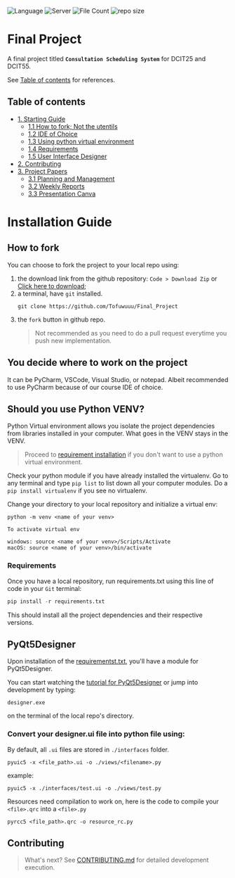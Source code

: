 ![Language](https://img.shields.io/badge/LANG-Python-blue?style=flat-square&logo=python) ![Server](https://img.shields.io/badge/MySQL-Build-blue?style=flat-square&logo=MySQl) ![File Count](https://img.shields.io/github/directory-file-count/Tofuwuuu/Final_Project?color=green&logoColor=green&style=flat-square&logo=files) ![repo size](https://img.shields.io/github/repo-size/Tofuwuuu/Final_Project?color=pink&logoColor=pink&style=flat-square&logo=github)

# Final Project

A final project titled **`Consultation Scheduling System`** for DCIT25 and DCIT55.

See [Table of contents](#table-of-contents) for references.


## Table of contents
* [1. Starting Guide](#installation-guide)
    - [1.1 How to fork; Not the utentils](#how-to-fork)
    - [1.2 IDE of Choice](#you-decide-where-to-work-on-the-project)
    - [1.3 Using python virtual environment](#should-you-use-python-venv)
    - [1.4 Requirements](#requirements)
    - [1.5 User Interface Designer](#pyqt5designer)
* [2. Contributing](#contributing)
* [3. Project Papers](#)
    - [3.1 Planning and Management](https://1drv.ms/w/s!AtjIPcaFwE3CgV4OqJ_29lvdOtQE?e=jBvQEl)
    - [3.2 Weekly Reports](https://onedrive.live.com/redir?resid=C24DC085C63DC8D8!250&authkey=!AHtkVxV8T1bHl_I&ithint=file%2cdocx&e=KqWprL)
    - [3.3 Presentation Canva](https://www.canva.com/design/DAFk6foNyY4/5QKvUlxNnoalFl-kVjquOg/edit?utm_content=DAFk6foNyY4&utm_campaign=designshare&utm_medium=link2&utm_source=sharebutton)

# Installation Guide

## How to fork
You can choose to fork the project to your local repo using:

1. the download link from the github repository: `Code > Download Zip` or [Click here to download](https://github.com/Tofuwuuu/Final_Project/archive/refs/heads/main.zip);
2. a terminal, have `git` installed. 
   ```git 
   git clone https://github.com/Tofuwuuu/Final_Project
   ```
3. the `fork` button in github repo.
    > Not recommended as you need to do a pull request everytime you push new implementation.
## **You decide where to work on the project**
It can be PyCharm, VSCode, Visual Studio, or notepad. Albeit recommended to use PyCharm because of our course IDE of choice.
## **Should you use Python VENV?**

Python Virtual environment allows you isolate the project dependencies from libraries installed in your computer. What goes in the VENV stays in the VENV. 

> Proceed to [requirement installation](#req) if you don't want to use a python virtual environment.

Check your python module if you have already installed the virtualenv. Go to any terminal and type `pip list` to list down all your computer modules. Do a `pip install virtualenv` if you see no virtualenv.

Change your directory to your local repository and initialize a virtual env:
```git
python -m venv <name of your venv>

To activate virtual env

windows: source <name of your venv>/Scripts/Activate
macOS: source <name of your venv>/bin/activate
```
### **Requirements**
Once you have a local repository, run requirements.txt using this line of code in your `Git` terminal:

```python
pip install -r requirements.txt
```
This should install all the project dependencies and their respective versions.

## **PyQt5Designer**
Upon installation of the [requirementst.txt](#requirements), you'll have a module for PyQt5Designer.

You can start watching the [tutorial for PyQt5Designer](https://www.youtube.com/watch?v=5K__zwBj_nY&t=227s) or jump into development by typing:

```git
designer.exe
```
on the terminal of the local repo's directory.

### Convert your designer.ui file into python file using:
By default, all `.ui` files are stored in `./interfaces` folder.
```git
pyuic5 -x <file_path>.ui -o ./views/<filename>.py
```
example:
```git
pyuic5 -x ./interfaces/test.ui -o ./views/test.py
```

Resources need compilation to work on, here is the code to compile your `<file>.qrc` into a `<file>.py`
```git
pyrcc5 <file_path>.qrc -o resource_rc.py
```

## **Contributing**
> What's next? See [CONTRIBUTING.md](https://github.com/Tofuwuuu/Final_Project/blob/main/CONTRIBUTING.md) for detailed development execution.